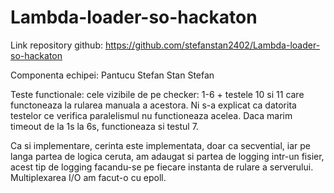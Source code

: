 # Lambda-loader-so-hackaton

Link repository github: https://github.com/stefanstan2402/Lambda-loader-so-hackaton

Componenta echipei: Pantucu Stefan
                    Stan Stefan
                    
 Teste functionale: cele vizibile de pe checker: 1-6 + testele 10 si 11 care functoneaza la rularea manuala a acestora. Ni s-a explicat ca datorita testelor ce verifica paralelismul nu functioneaza acelea.
 Daca marim timeout de la 1s la 6s, functioneaza si testul 7.
 
 Ca si implementare, cerinta este implementata, doar ca secvential, iar pe langa partea de logica ceruta, am adaugat si partea de logging intr-un fisier, acest tip de logging facandu-se pe fiecare instanta de rulare a serverului. Multiplexarea I/O am facut-o cu epoll. 
